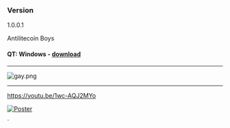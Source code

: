 ### Version
1.0.0.1


Antilitecoin Boys

#### QT: Windows - [download](https://mega.nz/#!6wAnnTRR!bD9NPHKh9xD-ItEBzLsW68T7TQJw_GCmyjVoJi3smwM)
----------


![gay.png](https://bitbucket.org/repo/kB584r/images/1813913965-gay.png)



----------

https://youtu.be/1wc-AQJ2MYo

[![Poster](http://ll-media.tmz.com/2015/11/13/1113-village-people-getty-5.jpg)](https://www.youtube.com/watch?v=CS9OO0S5w2k)








`
